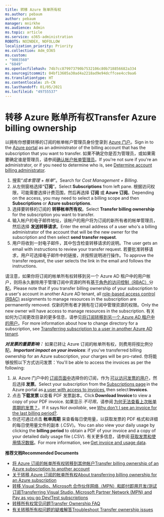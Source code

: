 ```yaml
---
title: 转移 Azure 账单所有权
ms.author: pebaum
author: pebaum
manager: mnirkhe
ms.audience: Admin
ms.topic: article
ms.service: o365-administration
ROBOTS: NOINDEX, NOFOLLOW
localization_priority: Priority
ms.collection: Adm_O365
ms.custom:
- "9003560"
- "6849"
ms.openlocfilehash: 74b7cc879973790b7532106c80b718856682a334
ms.sourcegitcommit: 04bf13605a30ad4a2218ad9e94dcffcee4cc9aa6
ms.translationtype: HT
ms.contentlocale: zh-CN
ms.lasthandoff: 01/05/2021
ms.locfileid: "49755537"
---
```

# <a name="transfer-azure-billing-ownership"></a><span data-ttu-id="bddb2-102">转移 Azure 账单所有权</span><span class="sxs-lookup"><span data-stu-id="bddb2-102">Transfer Azure billing ownership</span></span>

<span data-ttu-id="bddb2-103">以拥有你想要转移的订阅的帐单帐户管理员身份登录到 [Azure 门户](https://portal.azure.com/)。</span><span class="sxs-lookup"><span data-stu-id="bddb2-103">Sign in to the [Azure portal](https://portal.azure.com/) as an administrator of the billing account that has the subscription that you want to transfer.</span></span> <span data-ttu-id="bddb2-104">如果不确定你是否为管理员，或如果需要确定谁是管理员，请参阅[确认帐户帐单管理员](https://docs.microsoft.com/azure/cost-management-billing/understand/subscription-transfer#whoisaa)。</span><span class="sxs-lookup"><span data-stu-id="bddb2-104">If you're not sure if you're an administrator, or if you need to determine who is, see [Determine account billing administrator](https://docs.microsoft.com/azure/cost-management-billing/understand/subscription-transfer#whoisaa).</span></span>

1. <span data-ttu-id="bddb2-105">搜索“_成本管理 + 帐单_”。</span><span class="sxs-lookup"><span data-stu-id="bddb2-105">Search for _Cost Management + Billing_.</span></span>
1. <span data-ttu-id="bddb2-106">从左侧窗格选择“**订阅**”。</span><span class="sxs-lookup"><span data-stu-id="bddb2-106">Select **Subscriptions** from left pane.</span></span> <span data-ttu-id="bddb2-107">根据访问权限，可能需要选择计费范围，然后再选择 **订阅** 或 **Azure 订阅**。</span><span class="sxs-lookup"><span data-stu-id="bddb2-107">Depending on the access, you may need to select a billing scope and then **Subscriptions** or **Azure subscriptions**.</span></span>
1. <span data-ttu-id="bddb2-108">选择要转移的订阅的 **转移帐单所有权**。</span><span class="sxs-lookup"><span data-stu-id="bddb2-108">Select **Transfer billing ownership** for the subscription you want to transfer.</span></span>
1. <span data-ttu-id="bddb2-109">输入帐户的电子邮件地址，该帐户的用户将为订阅的新所有者的帐单管理员，然后选择 **发送转移请求**。</span><span class="sxs-lookup"><span data-stu-id="bddb2-109">Enter the email address of a user who's a billing administrator of the account that will be the new owner for the subscription and then select **send transfer request**.</span></span>
1. <span data-ttu-id="bddb2-110">用户将收到一封电子邮件，其中包含检查转移请求的说明。</span><span class="sxs-lookup"><span data-stu-id="bddb2-110">The user gets an email with instructions to review your transfer request.</span></span> <span data-ttu-id="bddb2-111">若要批准转移请求，用户可选择电子邮件中的链接，并按照说明进行操作。</span><span class="sxs-lookup"><span data-stu-id="bddb2-111">To approve the transfer request, the user selects the link in the email and follows the instructions.</span></span>

<span data-ttu-id="bddb2-112">请注意，如果你将订阅的帐单所有权转移到另一个 Azure AD 租户中的用户帐户，则将永久删除用于管理订阅中资源的所有[基于角色的访问控制（RBAC）](https://docs.microsoft.com/azure/role-based-access-control/overview?WT.mc_id=Portal-Microsoft_Azure_Support)分配。</span><span class="sxs-lookup"><span data-stu-id="bddb2-112">Please note that if you transfer billing ownership of your subscription to a user's account in another Azure AD tenant, all [role-based access control (RBAC)](https://docs.microsoft.com/azure/role-based-access-control/overview?WT.mc_id=Portal-Microsoft_Azure_Support) assignments to manage resources in the subscription are permanently removed.</span></span> <span data-ttu-id="bddb2-113">仅新的所有者才拥有在订阅中管理资源的权限。</span><span class="sxs-lookup"><span data-stu-id="bddb2-113">Only the new owner will have access to manage resources in the subscription.</span></span> <span data-ttu-id="bddb2-114">有关如何为订阅更改目录的更多信息，请参见[将订阅转移到另一个 Azure AD 租户中的用户](https://docs.microsoft.com/azure/active-directory/managed-identities-azure-resources/known-issues?WT.mc_id=Portal-Microsoft_Azure_Support)。</span><span class="sxs-lookup"><span data-stu-id="bddb2-114">For more information about how to change directory for a subscription, see [Transferring subscription to a user in another Azure AD tenant](https://docs.microsoft.com/azure/active-directory/managed-identities-azure-resources/known-issues?WT.mc_id=Portal-Microsoft_Azure_Support).</span></span>

<span data-ttu-id="bddb2-115">_**对发票的重要影响：**_ 如果已转让 Azure 订阅的帐单所有权，则费用将按比例分配。</span><span class="sxs-lookup"><span data-stu-id="bddb2-115">_**Important impact on your invoices**_: if you've transferred billing ownership for an Azure subscription, your charges will be pro-rated.</span></span> <span data-ttu-id="bddb2-116">你将能够按照以下方式访问发票：</span><span class="sxs-lookup"><span data-stu-id="bddb2-116">You'll be able to access the invoices as per the following:</span></span>  

1. <span data-ttu-id="bddb2-117">从  Azure 门户中的 [订阅页面中](https://portal.azure.com/#blade/Microsoft_Azure_Billing/SubscriptionsBlade)选择你的订阅，作为 [可以访问发票的用户](https://docs.microsoft.com/azure/cost-management-billing/manage/manage-billing-access?WT.mc_id=Portal-Microsoft_Azure_Support)，然后选择 **发票**。</span><span class="sxs-lookup"><span data-stu-id="bddb2-117">Select your subscription from the [Subscriptions page](https://portal.azure.com/#blade/Microsoft_Azure_Billing/SubscriptionsBlade) in the Azure portal as [a user with access to invoices](https://docs.microsoft.com/azure/cost-management-billing/manage/manage-billing-access?WT.mc_id=Portal-Microsoft_Azure_Support), then select **Invoices**.</span></span>
1. <span data-ttu-id="bddb2-118">点击 **下载发票** 以查看 PDF 发票副本。</span><span class="sxs-lookup"><span data-stu-id="bddb2-118">Click **Download Invoice** to view a copy of your PDF invoice.</span></span> <span data-ttu-id="bddb2-119">如果显示 _不可用_，请参阅 [为何无法查看上次帐单周期的发票？](https://docs.microsoft.com/azure/cost-management-billing/manage/download-azure-invoice-daily-usage-date?WT.mc_id=Portal-Microsoft_Azure_Support#noinvoice)。</span><span class="sxs-lookup"><span data-stu-id="bddb2-119">If it says _Not available_, see [Why don't I see an invoice for the last billing period?](https://docs.microsoft.com/azure/cost-management-billing/manage/download-azure-invoice-daily-usage-date?WT.mc_id=Portal-Microsoft_Azure_Support#noinvoice).</span></span>
1. <span data-ttu-id="bddb2-120">你还可通过点击 **帐单周期** 来查看每日使用量，以获取发票的 PDF 格式和详细的每日使用量文件的副本 (.CSV)。</span><span class="sxs-lookup"><span data-stu-id="bddb2-120">You can also view your daily usage by clicking the **billing period** to obtain a PDF of your invoice and a copy of your detailed daily usage file (.CSV).</span></span> <span data-ttu-id="bddb2-121">有关更多信息，请参阅 [获取发票和使用情况数据](https://docs.microsoft.com/azure/cost-management-billing/manage/download-azure-invoice-daily-usage-date?WT.mc_id=Portal-Microsoft_Azure_Support)。</span><span class="sxs-lookup"><span data-stu-id="bddb2-121">For more information, see [Get invoice and usage data](https://docs.microsoft.com/azure/cost-management-billing/manage/download-azure-invoice-daily-usage-date?WT.mc_id=Portal-Microsoft_Azure_Support).</span></span>

<span data-ttu-id="bddb2-122">**推荐文档**</span><span class="sxs-lookup"><span data-stu-id="bddb2-122">**Recommended Documents**</span></span>

- [<span data-ttu-id="bddb2-123">将 Azure 订阅的帐单所有权转移到其他帐户</span><span class="sxs-lookup"><span data-stu-id="bddb2-123">Transfer billing ownership of an Azure subscription to another account</span></span>](https://docs.microsoft.com/azure/cost-management-billing/manage/billing-subscription-transfer)
- [<span data-ttu-id="bddb2-124">关于转移 Azure 订阅的帐单所有权</span><span class="sxs-lookup"><span data-stu-id="bddb2-124">About transferring billing ownership for an Azure subscription</span></span>](https://docs.microsoft.com//azure/cost-management-billing/understand/subscription-transfer)
- [<span data-ttu-id="bddb2-125">转移 Visual Studio、Microsoft 合作伙伴网络（MPN）和即付即用开发/测试订阅</span><span class="sxs-lookup"><span data-stu-id="bddb2-125">Transferring Visual Studio, Microsoft Partner Network (MPN) and Pay as you go Dev/Test subscriptions</span></span>](https://docs.microsoft.com/azure/billing/billing-subscription-transfer?WT.mc_id=Portal-Microsoft_Azure_Support#transferring-visual-studio-microsoft-partner-network-mpn-and-pay-as-you-go-devtest-subscriptions)
- [<span data-ttu-id="bddb2-126">转移所有权常见问题</span><span class="sxs-lookup"><span data-stu-id="bddb2-126">Transfer Ownership FAQ</span></span>](https://docs.microsoft.com/azure/billing/billing-subscription-transfer?WT.mc_id=Portal-Microsoft_Azure_Support#frequently-asked-questions-faq-for-senders)
- [<span data-ttu-id="bddb2-127">有关转移所有权问题的疑难解答</span><span class="sxs-lookup"><span data-stu-id="bddb2-127">Troubleshoot Transfer ownership issues</span></span>](https://docs.microsoft.com/azure/billing/billing-subscription-transfer?WT.mc_id=Portal-Microsoft_Azure_Support#troubleshooting)
